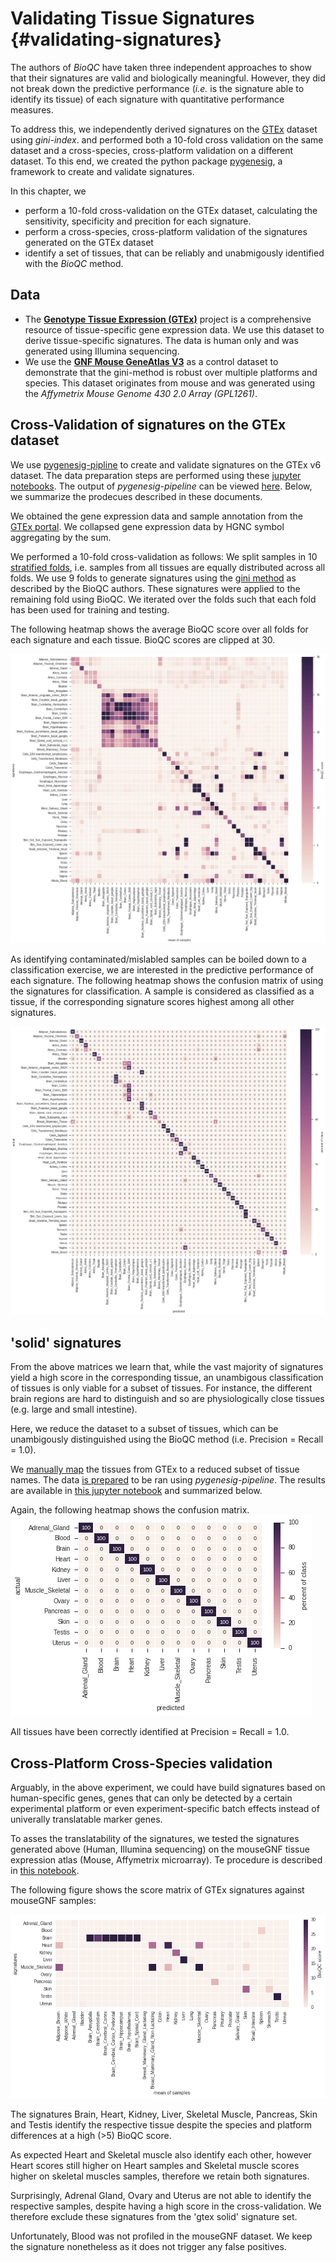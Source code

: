 # Validating Tissue Signatures {#validating-signatures}

The authors of *BioQC* have taken three independent approaches to show that their signatures are valid and biologically meaningful. However, they did not break down the predictive performance (*i.e.* is the signature able to identify its tissue) of each signature with quantitative performance measures. 

To address this, we independently derived signatures on the [GTEx](http://gtexportal.org) dataset using *gini-index*.  and performed both a 10-fold cross validation on the same dataset and a cross-species, cross-platform validation on a different dataset. To this end, we created the python package [pygenesig](https://github.com/grst/pygenesig), a framework to create and validate signatures. 

In this chapter, we

 * perform a 10-fold cross-validation on the GTEx dataset, calculating the sensitivity, specificity and precition for each signature. 
 * perform a cross-species, cross-platform validation of the signatures generated on the GTEx dataset
 * identify a set of tissues, that can be reliably and unabmigously identified with the *BioQC* method. 


## Data
 * The [**Genotype Tissue Expression (GTEx)**](http://gtexportal.org) project is a comprehensive resource of tissue-specific gene expression data. We use this dataset to derive tissue-specific signatures. The data is human only and was generated using Illumina sequencing. 
 * We use the [**GNF Mouse GeneAtlas V3**](https://www.ncbi.nlm.nih.gov/geo/query/acc.cgi?acc=GSE10246) as a control dataset to demonstrate that the gini-method is robust over multiple platforms and species. This dataset originates from mouse and was generated using the *Affymetrix Mouse Genome 430 2.0 Array (GPL1261)*.
    
## Cross-Validation of signatures on the GTEx dataset 
We use [pygenesig-pipline](https://github.com/grst/pygenesig-pipeline) to create and validate signatures on the GTEx v6 dataset. The data preparation steps are performed using these [jupyter notebooks](https://github.com/grst/pygenesig-example/tree/d88e4a81a45e192527a84a4445094604deba580b/notebooks/prepare_data). The output of *pygenesig-pipeline* can be viewed [here](https://github.com/grst/BioQC_GEO_analysis/blob/aa0fcd86bbdfbd49c9a4a10ce0be1c22895cc957/notebooks/gtex_v6_gini.ipynb). Below, we summarize the prodecues described in these documents. 

We obtained the gene expression data and sample annotation from the [GTEx portal](http://gtexportal.org). We collapsed gene expression data by HGNC symbol aggregating by the sum. 

We performed a 10-fold cross-validation as follows: 
We split samples in 10 [stratified folds](http://scikit-learn.org/stable/modules/generated/sklearn.model_selection.StratifiedKFold.html), i.e. samples from all tissues are equally distributed across all folds. We use 9 folds to generate signatures using the [gini method](https://grst.github.io/pygenesig/apidoc.html#module-pygenesig.gini) as described by the BioQC authors. These signatures were applied to the remaining fold using BioQC. We iterated over the folds such that each fold has been used for training and testing. 

The following heatmap shows the average BioQC score over all folds for each signature and each tissue. BioQC scores are clipped at 30. 

![gtex xval scores](signature_validation/gtex_v6_xval_scores.png)

As identifying contaminated/mislabled samples can be boiled down to a classification exercise, we are interested in the predictive performance of each signature. The following heatmap shows the confusion matrix of using the signatures for classification. A sample is considered as classified as a tissue, if the corresponding signature scores highest among all other signatures. 

![gtex xval classification](signature_validation/gtex_v6_xval_classification.png)

## 'solid' signatures
From the above matrices we learn that, while the vast majority of signatures yield a high score in the corresponding tissue, an unambigous classification of tissues is only viable for a subset of tissues. 
For instance, the different brain regions are hard to distinguish and so are physiologically close tissues (e.g. large and small intestine). 

Here, we reduce the dataset to a subset of tissues, which can be unambigously distinguished using the BioQC method (i.e. Precision = Recall = 1.0). 

We [manually map](https://github.com/grst/pygenesig-example/blob/d88e4a81a45e192527a84a4445094604deba580b/manual_annotation/gtex_solid.csv) 
the tissues from GTEx to a reduced subset of tissue names. The data [is prepared](https://github.com/grst/pygenesig-example/blob/d88e4a81a45e192527a84a4445094604deba580b/notebooks/gtex_solid.ipynb)
to be ran using *pygenesig-pipeline*. The results are available in [this jupyter notebook](https://github.com/grst/BioQC_GEO_analysis/blob/b11987da13ba9b98eba34206f92942be8de6427e/signature_validation/gtex_v6_gini_solid.ipynb)
and summarized below. 

Again, the following heatmap shows the confusion matrix. 
![gtex solid xval classification](signature_validation/gtex_v6_solid_xval_classification.png)

All tissues have been correctly identified at Precision = Recall = 1.0. 


## Cross-Platform Cross-Species validation
Arguably, in the above experiment, we could have build signatures based on human-specific genes, genes that can only be detected by a certain experimental platform or even experiment-specific batch effects instead of univerally translatable marker genes. 

To asses the translatability of the signatures, we tested the signatures generated above (Human, Illumina sequencing) on the mouseGNF tissue expression atlas (Mouse, Affymetrix microarray). Te procedure is described in [this notebook](https://github.com/grst/pygenesig-example/blob/80bfe2a388a5230b004c288cb2ea220f0394855d/notebooks/gtex_solid_vs_mouse_gnf.ipynb).

The following figure shows the score matrix of GTEx signatures against mouseGNF samples:

![gtex mouse](signature_validation/gtex_v6_solid_vs_mouse_gnf.png)

The signatures Brain, Heart, Kidney, Liver, Skeletal Muscle, Pancreas, Skin and Testis identify the respective tissue despite the species and platform differences at a high (>5) BioQC score. 

As expected Heart and Skeletal muscle also identify each other, however Heart scores still higher on Heart samples and Skeletal muscle scores higher on skeletal muscles samples, therefore we retain both signatures. 

Surprisingly, Adrenal Gland, Ovary and Uterus are not able to identify the respective samples, despite having a high score in the cross-validation. We therefore exclude these signatures from the 'gtex solid' signature set. 

Unfortunately, Blood was not profiled in the mouseGNF dataset. We keep the signature nonetheless as it does not trigger any false positives. 

